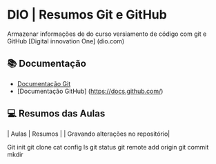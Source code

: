 
# DIO | Resumos Git e GitHub

Armazenar informações de do curso versiamento de código com git e GitHub [Digital innovation One] (dio.com)


## 📚 Documentação
- [Documentação Git](https://git-scm.com/doc)
- [Documentação GitHub] (https://docs.github.com/)

## 💻 Resumos das Aulas

| Aulas | Resumos |
| Gravando alterações no repositório| 


Git init
git clone
cat config
ls
git status
git remote add origin
git commit 
mkdir
